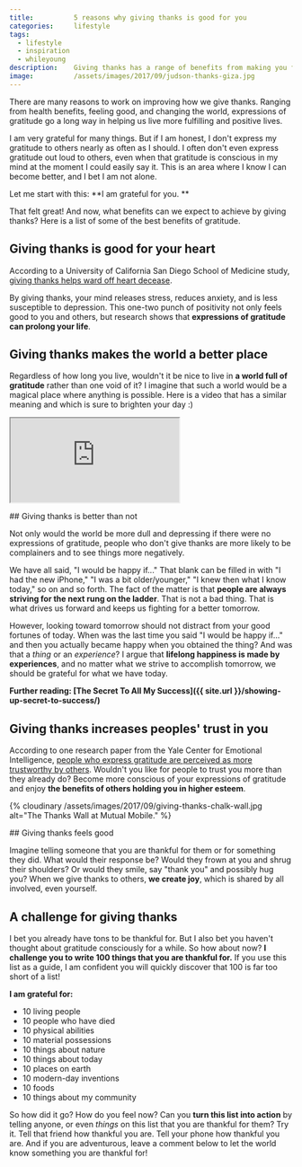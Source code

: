```yaml
---
title:			5 reasons why giving thanks is good for you
categories:		lifestyle
tags:
  - lifestyle
  - inspiration
  - whileyoung
description:	Giving thanks has a range of benefits from making you feel better, to making the world a better place. Learn more and take the thanksgiving challenge.
image:			/assets/images/2017/09/judson-thanks-giza.jpg
---
```



There are many reasons to work on improving how we give thanks. Ranging from health benefits, feeling good, and changing the world, expressions of gratitude go a long way in helping us live more fulfilling and positive lives.

I am very grateful for many things. But if I am honest, I don't express my gratitude to others nearly as often as I should. I often don't even express gratitude out loud to others, even when that gratitude is conscious in my mind at the moment I could easily say it. This is an area where I know I can become better, and I bet I am not alone.

Let me start with this: **I am grateful for you. **

That felt great! And now, what benefits can we expect to achieve by giving thanks? Here is a list of some of the best benefits of gratitude.

## Giving thanks is good for your heart

According to a University of California San Diego School of Medicine study, [giving thanks helps ward off heart decease](http://www.npr.org/sections/health-shots/2015/11/23/456656055/gratitude-is-good-for-the-soul-and-it-helps-the-heart-too). 

By giving thanks, your mind releases stress, reduces anxiety, and is less susceptible to depression. This one-two punch of positivity not only feels good to you and others, but research shows that **expressions of gratitude can prolong your life**.

## Giving thanks makes the world a better place

Regardless of how long you live, wouldn't it be nice to live in **a world full of gratitude** rather than one void of it? I imagine that such a world would be a magical place where anything is possible. Here is a video that has a similar meaning and which is sure to brighten your day :)

<div class="embed-responsive embed-responsive-16by9">
  <iframe class="embed-responsive-item" src="https://www.youtube.com/embed/U5lZBjWDR_c" allowfullscreen></iframe>
</div>

## Giving thanks is better than not

Not only would the world be more dull and depressing if there were no expressions of gratitude, people who don't give thanks are more likely to be complainers and to see things more negatively.

We have all said, "I would be happy if..." That blank can be filled in with "I had the new iPhone," "I was a bit older/younger," "I knew then what I know today," so on and so forth. The fact of the matter is that **people are always striving for the next rung on the ladder**. That is not a bad thing. That is what drives us forward and keeps us fighting for a better tomorrow.

However, looking toward tomorrow should not distract from your good fortunes of today. When was the last time you said "I would be happy if..." and then you actually became happy when you obtained the thing? And was that a *thing* or an *experience*? I argue that **lifelong happiness is made by experiences**, and no matter what we strive to accomplish tomorrow, we should be grateful for what we have today.

**Further reading: [The Secret To All My Success]({{ site.url }}/showing-up-secret-to-success/)**

## Giving thanks increases peoples' trust in you

According to one research paper from the Yale Center for Emotional Intelligence, [people who express gratitude are perceived as more trustworthy by others](http://ei.yale.edu/what-is-gratitude/). Wouldn't you like for people to trust you more than they already do? Become more conscious of your expressions of gratitude and enjoy **the benefits of others holding you in higher esteem**.

{% cloudinary /assets/images/2017/09/giving-thanks-chalk-wall.jpg alt="The Thanks Wall at Mutual Mobile." %}

## Giving thanks feels good

Imagine telling someone that you are thankful for them or for something they did. What would their response be? Would they frown at you and shrug their shoulders? Or would they smile, say "thank you" and possibly hug you? When we give thanks to others, **we create joy**, which is shared by all involved, even yourself.

## A challenge for giving thanks

I bet you already have tons to be thankful for. But I also bet you haven't thought about gratitude consciously for a while. So how about now? **I challenge you to write 100 things that you are thankful for.** If you use this list as a guide, I am confident you will quickly discover that 100 is far too short of a list!

**I am grateful for:**

- 10 living people
- 10 people who have died
- 10 physical abilities
- 10 material possessions
- 10 things about nature
- 10 things about today
- 10 places on earth
- 10 modern-day inventions
- 10 foods
- 10 things about my community

So how did it go? How do you feel now? Can you **turn this list into action** by telling anyone, or even *things* on this list that you are thankful for them? Try it. Tell that friend how thankful you are. Tell your phone how thankful you are. And if you are adventurous, leave a comment below to let the world know something you are thankful for!